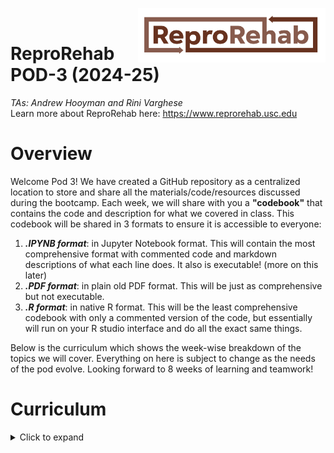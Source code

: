 <img src="ReproRehab-05.png" align = "right" width = "300"><br>
# ReproRehab POD-3 (2024-25)
*TAs: Andrew Hooyman and Rini Varghese*<br>
Learn more about ReproRehab here: https://www.reprorehab.usc.edu

# Overview  
Welcome Pod 3! We have created a GitHub repository as a centralized location to store and share all the materials/code/resources discussed during the bootcamp. 
Each week, we will share with you a **"codebook"** that contains the code and description for what we covered in class. This codebook will be shared in 3 formats to ensure it is accessible to everyone:
1) ***.IPYNB format***: in Jupyter Notebook format. This will contain the most comprehensive format with commented code and markdown descriptions of what each line does. It also is executable! (more on this later)
2) ***.PDF format***: in plain old PDF format. This will be just as comprehensive but not executable. 
3) ***.R format***: in native R format. This will be the least comprehensive codebook with only a commented version of the code, but essentially will run on your R studio interface and do all the exact same things.

Below is the curriculum which shows the week-wise breakdown of the topics we will cover. Everything on here is subject to change as the needs of the pod evolve. Looking forward to 8 weeks of learning and teamwork!

# Curriculum
<details>
  <summary>Click to expand</summary>
  
## [Week 1](https://github.com/rinivarg/ReproRehab2024-Pod3/tree/main/Materials/Week%201): Tutorial on R/Rstudio and “Cheatsheets”
This lesson is focused on orienting learners to [R](https://cran.r-project.org) and [RStudio](https://posit.co/downloads/). We will go over how to use the many default libraries in R and how to install popular packages for us all within RStudio Learners have different goals and sometimes it is difficult to link how R can help a learner achieve that goal. To this end, we will connect learners with all the available [“Cheatsheets”](https://posit.co/resources/cheatsheets/) that can provide an overview of most of R’s functionality, from data manipulation to data visualization to deep learning.


## [Week 2](https://github.com/rinivarg/ReproRehab2024-Pod3/tree/main/Materials/Week%202): Importing Data into R
The first step to using R for research is to import one’s data in R’s memory. There are good base functions to import basic file types such as .csv files, but many times the format and file type of the data we wish to import can vary in a way base functions in R do not support. We will go over how to import data of different files types, including: SPSS files, SAS files, Excel spreadsheets, and even using library APIs to import data from REDCap databases and Google sheets. 

## [Week 3](https://github.com/rinivarg/ReproRehab2024-Pod3/tree/main/Materials/Week%203): Data Cleaning and Manipulation
Once data is loaded into R it rarely is in the structure or format that is ready for analysis. In this lesson we will provide the best practices for handling missing data, converting data into different variable types, and converting data from wide to long and from long to wide formats.

## [Week 4](https://github.com/rinivarg/ReproRehab2024-Pod3/tree/main/Materials/Week%204): Summarizing and Visualizing Data
A good sanity check before plugging in your now clean and formatted data into a statistical model is to visualize it. This is good for a priori check of outliers, normality, and overall trends you may or may not expect. We will also present methods for compiling data into modifiable demographic tables that are publication ready.

## [Week 5](https://github.com/rinivarg/ReproRehab2024-Pod3/tree/main/Materials/Week%205): Statistical Analysis
Now that you have imported, cleaned, manipulated, and visually checked your data you are ready to confidentally analyze it. In this lesson we will present how to use base functions in R to run general and generalize linear models for statistical analysis. Additionally, we will go over how to use a library specific for mixed effects models for repeated measures designs and the incorporation of random effects.

## [Week 6](https://github.com/rinivarg/ReproRehab2024-Pod3/tree/main/Materials/Week%206): R Markdown and Jupyter Notebooks
You now have the makings of a working analytical pipeline that fits your data and your research question. One day you will want to share it with the world! In this lesson we will present different methods for sharing your code either a vignette or notebook that makes your work accessible to a variety of audiences.

## [Week 7 & 8](https://github.com/rinivarg/ReproRehab2024-Pod3/tree/main/Materials/Week%207%20%26%208): Personalized Lessons!!
We have now covered the basics on all things R that are necessary for reproducible research in rehabilitation science. Now it is your turn to tell us what you would like to learn next! Don’t be afraid to think big or aim for a deep dive into one specific area! Even if it is something that we are unfamiliar with, will make sure to connect you with someone in the ReproRehab cohort that can help!

## [Bonus Content](https://github.com/rinivarg/ReproRehab2024-Pod3/tree/main/Materials/Bonus): Intro to Git & GitHub
You've probably heard by now about GitHub for sharing your code and data, but it's much more than that! In fact, Git (the software that the GitHub platform uses) is first and foremost a version-control tool. Through that very function, it allows you to travel in time on some version of your own code *and* collaborate with others on the same code without needing to have a million versions (e.g., code_FINAL_RV, code_FINAL_RV_AH, code_FINALFINAL_AH_RV_RV2024... lol, you get the gist). <br> To learn more, visit the [content folder](https://github.com/rinivarg/ReproRehab2024-Pod3/tree/main/Materials/Bonus).

****
</details> 
